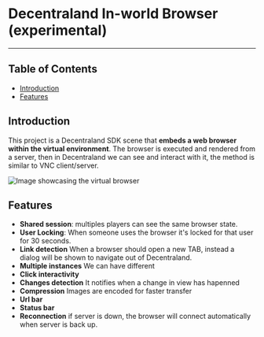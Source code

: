 # Decentraland In-world Browser (experimental)

---

## Table of Contents
- [Introduction](#Introduction)
- [Features](#features)

## Introduction
This project is a Decentraland SDK scene that **embeds a web browser within the virtual environment**.
The browser is executed and rendered from a server, then in Decentraland we can see and interact with it, the method is similar to VNC client/server.

![Image showcasing the virtual browser](https://zeroxwork.com/api/images/user-uploaded-images/e797bafd04abd2829ac3938a241233bfd662726e1f1c9102a51b895fdbb6d06a.png)

## Features
- **Shared session**: multiples players can see the same browser state.
- **User Locking**: When someone uses the browser it's locked for that user for 30 seconds.
- **Link detection** When a browser should open a new TAB, instead a dialog will be shown to navigate out of Decentraland.
- **Multiple instances** We can have different
- **Click interactivity** 
- **Changes detection** It notifies when a change in view has hapenned
- **Compression** Images are encoded for faster transfer
- **Url bar**
- **Status bar**
- **Reconnection** if server is down, the browser will connect automatically when server is back up.

